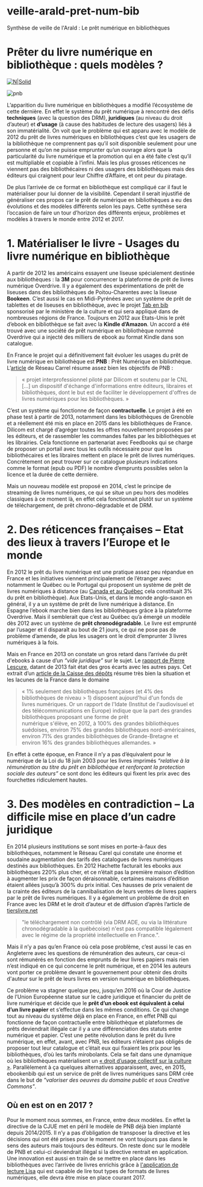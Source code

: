 # veille-arald-pret-num-bib
Synthèse de veille de l'Arald : Le prêt numérique en bibliothèques
# Prêter du livre numérique en bibliothèque : quels modèles ?

[![N|Solid](https://cldup.com/dTxpPi9lDf.thumb.png)](https://nodesource.com/products/nsolid)


![pnb](http://aldus2006.typepad.fr/.a/6a00d8342e8a5353ef01b8d14d5b63970c-pi) 


L’apparition du livre numérique en bibliothèques a modifié l’écosystème de cette dernière. En effet le système du prêt numérique à rencontré des défis **techniques** (avec la question des DRM), **juridiques** (au niveau du droit d’auteur) et **d’usage** (à cause des habitudes de lecture des usagers) liés à son immatérialité. On voit que le problème qui est apparu avec le modèle de 2012 du prêt de livres numériques en bibliothèques c’est que les usagers de la bibliothèque ne comprennent pas qu’il soit disponible seulement pour une personne et qu’on ne puisse emprunter qu’un ouvrage alors que la particularité du livre numérique et la promotion qui en a été faite c’est qu’il est multipliable et copiable à l’infini. Mais les plus grosses réticences ne viennent pas des bibliothécaires ni des usagers des bibliothèques mais des éditeurs qui craignent pour leur Chiffre d’Affaire, et ont peur du piratage.

 De plus l’arrivée de ce format en bibliothèque est compliqué car il faut le matérialiser pour lui donner de la visibilité. Cependant il serait injustifié de généraliser ces propos car le prêt de numérique en bibliothèques a eu des évolutions et des modèles différents selon les pays. Cette synthèse sera l’occasion de faire un tour d’horizon des différents enjeux, problèmes et modèles à travers le monde entre 2012 et 2017.


# 1. Matérialiser le livre - Usages du livre numérique en bibliothèque
A partir de 2012 les américains essayent une liseuse spécialement destinée aux bibliothèques : la **3M** pour concurrencer la plateforme de prêt  de livres numérique Overdrive. Il y a également des expérimentations de prêt de liseuses dans des bibliothèques  de Poitou-Charentes avec la liseuse **Bookeen**. C’est aussi le cas en Midi-Pyrénées avec un système de prêt de tablettes et de liseuses en bibliothèque, avec le projet [Tab en bib](http://www.crl-midipyrenees.fr/actualites/tab-en-bib-en-midi-pyrenees/)  sponsorisé par le ministère de la culture et qui sera appliqué dans de nombreuses régions de France. Toujours en 2012 aux Etats-Unis le prêt d’ebook en bibliothèque se fait avec la **Kindle d’Amazon**. Un accord a été trouvé avec une société de prêt numérique en bibliothèque nommé Overdrive qui a injecté des milliers de ebook au format Kindle dans son catalogue.

En France le projet qui a définitivement fait évoluer les usages du prêt de livre numérique en bibliothèque est **PNB** : Prêt Numérique en bibliothèque. L’[article](http://www.reseaucarel.org/pnb) de Réseau Carrel résume assez bien les objectifs de PNB : 
> « projet interprofessionnel piloté par Dilicom et soutenu par le CNL [...] 
> un  dispositif d'échange d'informations entre éditeurs, libraires et 
> bibliothèques, dont le but est de faciliter le développement d'offres de 
> livres numériques pour les bibliothèques. » 

C’est un système qui fonctionne de façon **contractuelle**. Le projet à été en phase test à partir de 2013, notamment dans les bibliothèques de Grenoble et a réellement été mis en place en 2015 dans les bibliothèques de France. Dilicom est chargé d’agréger toutes les offres nouvellement proposées par les éditeurs, et de rassembler les commandes faites par les bibliothèques et les librairies. Cela fonctionne en partenariat avec Feedbooks qui se charge de proposer un portail avec tous les outils nécessaire pour que les bibliothécaires et les libraires mettent en place le prêt de livres numériques. Concrètement on peut trouver sur ce catalogue plusieurs indications comme le format (epub ou PDF) le nombre d’emprunts possibles selon la licence et la durée de cette dernière. 

Mais un nouveau modèle est proposé en 2014, c’est le principe de streaming de livres numériques, ce qui se situe un peu hors des modèles classiques à ce moment là, en effet cela fonctionnait plutôt sur un système de téléchargement, de prêt chrono-dégradable et de DRM. 

# 2. Des réticences françaises – Etat des lieux à travers l’Europe et le monde 

En 2012 le prêt du livre numérique est une pratique assez peu répandue en France et les initiatives viennent principalement de l’étranger avec notamment le Québec ou le Portugal qui proposent un système de prêt de livres numériques à distance  (au [Canada et au Québec](https://bibliomancienne.com/2012/02/21/la-vente-et-le-pret-de-livres-numeriques-au-canada-et-au-quebec/) cela constituait 3% du prêt en bibliothèque). Aux Etats-Unis, et dans le monde anglo-saxon en général, il y a un système de prêt de livre numérique à distance. En Espagne l’ebook marche bien dans les bibliothèques grâce à la plateforme Overdrive. Mais il semblerait que c’est au Québec qu’a émergé un modèle dès 2012 avec un système de **prêt chronodégradable**. Le livre est emprunté par l’usager et il disparaît au bout de 21 jours, ce qui ne pose pas de problème d’amende, de plus les usagers ont le droit d’emprunter 3 livres numériques à la fois. 

Mais en France en 2013 on constate un gros retard dans l’arrivée du prêt d'ebooks à cause d’un *“vide juridique”* sur le sujet. Le [rapport de Pierre Lescure](http://www.localtis.info/cs/ContentServer?pagename=Localtis/LOCActu/ArticleActualite&jid=1250265207161&cid=1250265203823), datant de 2013 fait état des gros écarts avec les autres pays. Cet extrait d’un [article de la Caisse des dépôts](https://www.caissedesdepotsdesterritoires.fr/cs/ContentServer?pagename=Localtis/LOCActu/ArticleActualite&jid=1250265207161&cid=1250265203823) résume très bien la situation et les lacunes de la France dans le domaine 
> « 1% seulement des bibliothèques françaises (et 4% des bibliothèques de niveau > 1) disposent aujourd'hui d'un fonds de livres numériques. Or un rapport de 
> l'Idate (Institut de l'audiovisuel et des télécommunications en Europe) 
> indique que la part des grandes bibliothèques proposant une forme de prêt  
> numérique s'élève, en 2012, à 100% des grandes bibliothèques suédoises,
> environ 75% des grandes bibliothèques nord-américaines, environ 71% des
> grandes bibliothèques de Grande-Bretagne et environ 16% des grandes 
> bibliothèques allemandes. » 

En effet à cette époque, en France il n’y a pas d’équivalent pour le numérique de la Loi du 18 juin 2003 pour les livres imprimés *“relative à la rémunération au titre du prêt en bibliothèque et renforçant la protection sociale des auteurs”* ce sont donc les éditeurs qui fixent les prix avec des fourchettes ridiculement hautes. 

# 3. Des modèles en contradiction – La difficile mise en place d’un cadre juridique

En 2014 plusieurs institutions se sont mises en porte-à-faux des bibliothèques, notamment le Réseau Carel qui constate une énorme et soudaine augmentation des tarifs des catalogues de livres numériques destinés aux bibliothèques. En 2012 Hachette facturait les ebooks aux bibliothèques 220% plus cher, et ce n’était pas la première maison d’édition à augmenter les prix de façon déraisonnable, certaines maisons d’édition étaient allées jusqu’à 300% du prix initial. Ces hausses de prix venaient de la crainte des éditeurs de la cannibalisation de leurs ventes de livres papiers par le prêt de livres numériques. Il y a également un problème de droit en France avec les DRM et le droit d’auteur et de diffusion d’après l’article de [tierslivre.net](http://www.tierslivre.net/spip/spip.php?article2960) 
> "le téléchargement non contrôlé (via DRM ADE, ou via la littérature  
> chronodégradable à la québécoise) n'est pas compatible légalement avec le
> régime de la propriété intellectuelle en France.". 

Mais il n’y a pas qu’en France où cela pose problème, c’est aussi le cas en Angleterre avec les questions de rémunération des auteurs,  car ceux-ci sont rémunérés en fonction des emprunts de leur livres papiers mais rien n’est indiqué en ce qui concerne le prêt numérique, et en 2014 les auteurs vont porter ce problème devant le gouvernement pour obtenir des droits d'auteur sur le prêt de leurs livres en version numérique en bibliothèques. 

Ce problème va stagner quelque peu, jusqu’en 2016 où la Cour de Justice de l’Union Européenne statue sur le cadre juridique et financier du prêt de livre numérique et décide que le **prêt d’un ebook est équivalent à celui d’un livre papier** et s’effectue dans les mêmes conditions. Ce qui change tout au niveau du système déjà en place en France, en effet PNB qui fonctionne de façon contractuelle entre bibliothèque et plateformes de prêts deviendrait illégale car il y a une différenciation des statuts entre numérique et papier. C’est une petite révolution dans le prêt du livre numérique, en effet, avant, avec PNB, les éditeurs n’étaient pas obligés de proposer tout leur catalogue et c’était eux qui fixaient les prix pour les bibliothèques, d’où les tarifs mirobolants. Cela se fait dans une dynamique où les bibliothèques matérialisent un [« droit d’usage collectif sur la culture »](https://scinfolex.com/2016/06/16/vers-un-grand-rebondissement-pour-le-livre-numerique-en-bibliotheque/). Parallèlement à ça quelques alternatives apparaissent, avec, en 2015, ebookenbib qui est un service de prêt de livres numériques sans DRM crée dans le but de *"valoriser des oeuvres du domaine public et sous Creative Commons"*.

## Où en est on en 2017 ?
Pour le moment nous sommes, en France, entre deux modèles. En effet la directive de la CJUE met en péril le modèle de PNB déjà bien implanté depuis 2014/2015. Il n’y a pas d’obligation de transposer la directive et les décisions qui ont été prises pour le moment ne vont toujours pas dans le sens des auteurs mais toujours des éditeurs. On reste donc sur le modèle de PNB et celui-ci deviendrait illégal si la directive rentrait en application. Une innovation est aussi en train de se mettre en place dans les bibliothèques avec l’arrivée de livres enrichis grâce à [l'application de lecture Lisa](https://www.actualitte.com/article/lecture-numerique/pret-de-livre-numerique-l-analyse-d-eblida-bouscule-les-discours-entendus/69305) qui est capable de lire tout types de formats de livres numériques, elle devra être mise en place courant 2017.




  
















 




   



